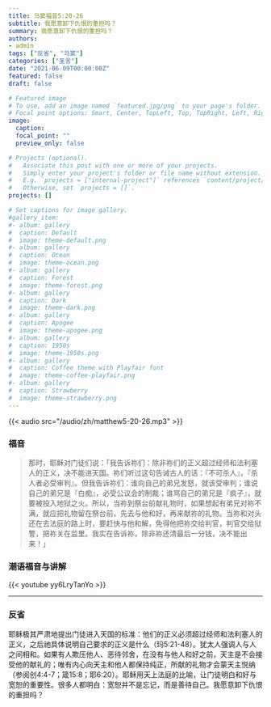 ```yaml
---
title: 马窦福音5:20-26
subtitle: 我愿意卸下仇恨的重担吗？
summary: 我愿意卸下仇恨的重担吗？
authors:
- admin
tags: ["反省", "马窦"]
categories: ["圣言"]
date: "2021-06-09T00:00:00Z"
featured: false
draft: false

# Featured image
# To use, add an image named `featured.jpg/png` to your page's folder.
# Focal point options: Smart, Center, TopLeft, Top, TopRight, Left, Right, BottomLeft, Bottom, BottomRight
image:
  caption:
  focal_point: ""
  preview_only: false

# Projects (optional).
#   Associate this post with one or more of your projects.
#   Simply enter your project's folder or file name without extension.
#   E.g. `projects = ["internal-project"]` references `content/project/deep-learning/index.md`.
#   Otherwise, set `projects = []`.
projects: []

# Set captions for image gallery.
#gallery_item:
#- album: gallery
#  caption: Default
#  image: theme-default.png
#- album: gallery
#  caption: Ocean
#  image: theme-ocean.png
#- album: gallery
#  caption: Forest
#  image: theme-forest.png
#- album: gallery
#  caption: Dark
#  image: theme-dark.png
#- album: gallery
#  caption: Apogee
#  image: theme-apogee.png
#- album: gallery
#  caption: 1950s
#  image: theme-1950s.png
#- album: gallery
#  caption: Coffee theme with Playfair font
#  image: theme-coffee-playfair.png
#- album: gallery
#  caption: Strawberry
#  image: theme-strawberry.png
---
```


{{< audio src="/audio/zh/matthew5-20-26.mp3" >}}

### 福音
> 那时，耶稣对门徒们说：「我告诉祢们：除非祢们的正义超过经师和法利塞人的正义，决不能进天国。祢们听过这句告诫古人的话：『不可杀人』，『杀人者必受审判』。但我告诉祢们：谁向自己的弟兄发怒，就该受审判；谁说自己的弟兄是『白痴』，必受公议会的制裁；谁骂自己的弟兄是『疯子』，就要被投入地狱之火。所以，当祢到祭台前献礼物时，如果想起有弟兄对祢不满，就应把礼物留在祭台前，先去与他和好，再来献祢的礼物。当祢和对头还在去法庭的路上时，要赶快与他和解，免得他把祢交给判官，判官交给狱警，把祢关在监里。我实在告诉祢，除非祢还清最后一分钱，决不能出来！」


### 潮语福音与讲解
{{< youtube yy6LryTanYo >}}

---
### 反省
耶稣极其严肃地提出门徒进入天国的标准：他们的正义必须超过经师和法利塞人的正义，之后祂具体说明自己要求的正义是什么（玛5:21-48）。犹太人强调人与人之间相和。如果有人欺压他人、恶待邻舍，在没有与他人和好之前，天主是不会接受他的献礼的；唯有内心向天主和他人都保持纯正，所献的礼物才会蒙天主悦纳（参阅创4:4-7；箴15:8；耶6:20）。耶稣用天上法庭的比喻，让门徒明白和好与宽恕的重要性。很多人都明白：宽恕并不是忘记，而是善待自己。我愿意卸下仇恨的重担吗？
